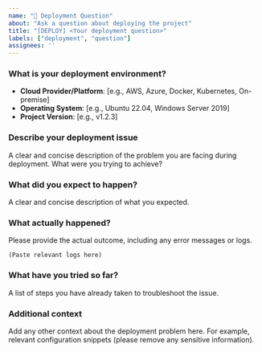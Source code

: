 ```yaml
---
name: "🚀 Deployment Question"
about: "Ask a question about deploying the project"
title: "[DEPLOY] <Your deployment question>"
labels: ["deployment", "question"]
assignees: ''
---
```


### What is your deployment environment?
- **Cloud Provider/Platform**: [e.g., AWS, Azure, Docker, Kubernetes, On-premise]
- **Operating System**: [e.g., Ubuntu 22.04, Windows Server 2019]
- **Project Version**: [e.g., v1.2.3]

### Describe your deployment issue
A clear and concise description of the problem you are facing during deployment. What were you trying to achieve?

### What did you expect to happen?
A clear and concise description of what you expected.

### What actually happened?
Please provide the actual outcome, including any error messages or logs.

```log
(Paste relevant logs here)
```

### What have you tried so far?
A list of steps you have already taken to troubleshoot the issue.

### Additional context
Add any other context about the deployment problem here. For example, relevant configuration snippets (please remove any sensitive information).
